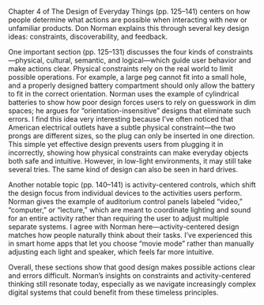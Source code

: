 Chapter 4 of The Design of Everyday Things (pp. 125–141) centers on how people determine what actions are possible when interacting with new or unfamiliar products. Don Norman explains this through several key design ideas: constraints, discoverability, and feedback.

One important section (pp. 125–131) discusses the four kinds of constraints—physical, cultural, semantic, and logical—which guide user behavior and make actions clear. Physical constraints rely on the real world to limit possible operations. For example, a large peg cannot fit into a small hole, and a properly designed battery compartment should only allow the battery to fit in the correct orientation. Norman uses the example of cylindrical batteries to show how poor design forces users to rely on guesswork in dim spaces; he argues for “orientation-insensitive” designs that eliminate such errors. I find this idea very interesting because I’ve often noticed that American electrical outlets have a subtle physical constraint—the two prongs are different sizes, so the plug can only be inserted in one direction. This simple yet effective design prevents users from plugging it in incorrectly, showing how physical constraints can make everyday objects both safe and intuitive. However, in low-light environments, it may still take several tries. The same kind of design can also be seen in hard drives.

Another notable topic (pp. 140–141) is activity-centered controls, which shift the design focus from individual devices to the activities users perform. Norman gives the example of auditorium control panels labeled “video,” “computer,” or “lecture,” which are meant to coordinate lighting and sound for an entire activity rather than requiring the user to adjust multiple separate systems. I agree with Norman here—activity-centered design matches how people naturally think about their tasks. I’ve experienced this in smart home apps that let you choose “movie mode” rather than manually adjusting each light and speaker, which feels far more intuitive.

Overall, these sections show that good design makes possible actions clear and errors difficult. Norman’s insights on constraints and activity-centered thinking still resonate today, especially as we navigate increasingly complex digital systems that could benefit from these timeless principles.
